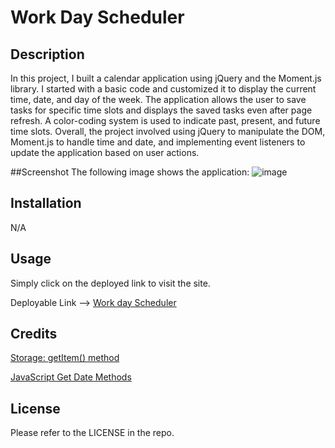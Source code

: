 # Work Day Scheduler


## Description

In this project, I built a calendar application using jQuery and the Moment.js library. I started with a basic code and customized it to display the current time, date, and day of the week. The application allows the user to save tasks for specific time slots and displays the saved tasks even after page refresh. A color-coding system is used to indicate past, present, and future time slots. Overall, the project involved using jQuery to manipulate the DOM, Moment.js to handle time and date, and implementing event listeners to update the application based on user actions.

##Screenshot
The following image shows the application:
![image](https://github.com/VinlandMoon/Work-Day-Scheduler/assets/141980229/5a507cc1-6e97-4905-9c6d-5897f505be92)






## Installation

N/A
## Usage

Simply click on the deployed link to visit the site.

Deployable Link --> [Work day Scheduler](https://vinlandmoon.github.io/Work-Day-Scheduler/)

## Credits

[Storage: getItem() method](https://developer.mozilla.org/en-US/docs/Web/API/Storage/getItem)

[JavaScript Get Date Methods](https://www.w3schools.com/js/js_date_methods.asp)
## License

Please refer to the LICENSE in the repo.
